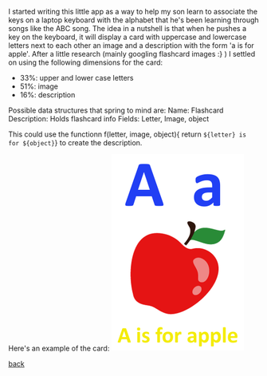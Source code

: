 I started writing this little app as a way to help my son learn to associate the keys on a laptop keyboard with the alphabet that he's been learning through songs like the ABC song.
The idea in a nutshell is that when he pushes a key on the keyboard, it will display a card with uppercase and lowercase letters next to each other an image and a description with the form 'a is for apple'.  After a little research (mainly googling flashcard images :} ) I settled on using the following dimensions for the card:
- 33%: upper and lower case letters
- 51%: image
- 16%: description

Possible data structures that spring to mind are:
Name: Flashcard
Description: Holds flashcard info
Fields: Letter, Image, object

This could use the functionn f(letter, image, object){ return `${letter} is for ${object}`} to create the description.

Here's an example of the card: 
![alt text](./../images/apple.png "apple card")

[back](../README.md)